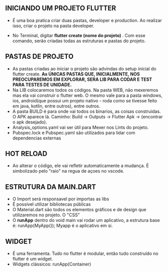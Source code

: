 ## INICIANDO UM PROJETO FLUTTER

- É uma boa pratica criar duas pastas, developer e production. Ao realizar isso, criar o projeto na pasta developer.

- No Terminal, digitar <b>flutter create (nome do projeto) </b>. Com esse comando, serão criadas todas as estruturas e pastas do projeto. 

## PASTAS DE PROJETO

- As pastas criadas ao iniciar o projeto são advindas do setup inicial do flutter create. <b>As ÚNICAS PASTAS QUE, INICIALMENTE, NOS PREOCUPAREMOS EM EXPLORAR, SERA LIB PARA CODAR E TEST PARA TESTES DE UNIDADE.</b>
- Na LIB colocaremos todos os códigos. Na pasta WEB, não mexeremos mas ela vai construir o flutter web. O mesmo vale para a pasta windows, ios, android(que possui um projeto nativo - roda como se tivesse feito em java, kotlin, entre outros), entre outros. 
- A pasta BUILD é para onde vai todos os binarios, as coisas construidas. O APK aparece lá. Caminho: Build -> Outputs -> Flutter Apk -> (encontrar o apk desejado). 
- Analysis_options.yaml vai ser útil para Mexer nos Lints do projeto.
- Pubspec.lock e Pubspec.yaml são utilizados para lidar com dependencias externas 

## HOT RELOAD

- Ao alterar o código, ele vai refletir automaticamente a mudança. É simbolizado pelo "raio" na regua de açoes no vscode.

## ESTRUTURA DA MAIN.DART

- O Import será responsavel por importas as libs
- É possível utilizar bibliotecas públicas
- O Material.dart são todos os elementos gráficos e de design que utilizaremos no projeto. O "CSS"
- O <b>runApp</b> dentro do void main vai rodar um aplicativo, a estrutura base é: runApp(MyApp()); Myapp é o aplicativo em si.

## WIDGET

- É uma ferramenta. Tudo no flutter é modular, então tudo construído no flutter é um widget. 
- Widgets clássicos: runApp(Container)